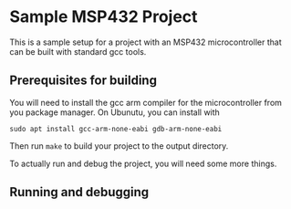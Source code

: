 # Sample MSP432 Project

This is a sample setup for a project with an MSP432 microcontroller that can be built
with standard gcc tools.

## Prerequisites for building

You will need to install the gcc arm compiler for the microcontroller from you package manager.
On Ubunutu, you can install with

```
sudo apt install gcc-arm-none-eabi gdb-arm-none-eabi
```

Then run `make` to build your project to the output directory.

To actually run and debug the project, you will need some more things.

## Running and debugging
